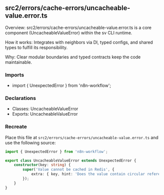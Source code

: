 ## src2/errors/cache-errors/uncacheable-value.error.ts

Overview: src2/errors/cache-errors/uncacheable-value.error.ts is a core component (UncacheableValueError) within the sv CLI runtime.

How it works: Integrates with neighbors via DI, typed configs, and shared types to fulfill its responsibility.

Why: Clear modular boundaries and typed contracts keep the code maintainable.

### Imports

- import { UnexpectedError } from 'n8n-workflow';

### Declarations

- Classes: UncacheableValueError
- Exports: UncacheableValueError

### Recreate

Place this file at `src2/errors/cache-errors/uncacheable-value.error.ts` and use the following source:

```ts
import { UnexpectedError } from 'n8n-workflow';

export class UncacheableValueError extends UnexpectedError {
	constructor(key: string) {
		super('Value cannot be cached in Redis', {
			extra: { key, hint: 'Does the value contain circular references?' },
		});
	}
}

```
